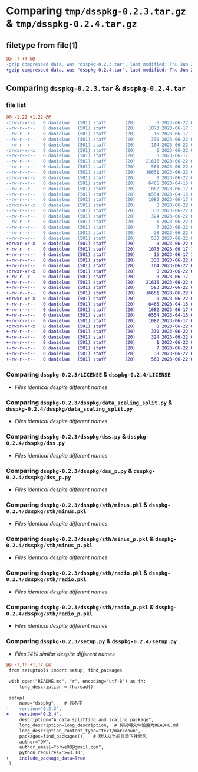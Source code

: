 # Comparing `tmp/dsspkg-0.2.3.tar.gz` & `tmp/dsspkg-0.2.4.tar.gz`

## filetype from file(1)

```diff
@@ -1 +1 @@
-gzip compressed data, was "dsspkg-0.2.3.tar", last modified: Thu Jun 22 07:44:47 2023, max compression
+gzip compressed data, was "dsspkg-0.2.4.tar", last modified: Thu Jun 22 07:50:32 2023, max compression
```

## Comparing `dsspkg-0.2.3.tar` & `dsspkg-0.2.4.tar`

### file list

```diff
@@ -1,22 +1,22 @@
-drwxr-xr-x   0 danielwu   (501) staff       (20)        0 2023-06-22 07:44:47.181134 dsspkg-0.2.3/
--rw-r--r--   0 danielwu   (501) staff       (20)     1073 2023-06-17 13:01:56.000000 dsspkg-0.2.3/LICENSE
--rw-r--r--   0 danielwu   (501) staff       (20)       16 2023-06-17 13:08:05.000000 dsspkg-0.2.3/MANIFEST.in
--rw-r--r--   0 danielwu   (501) staff       (20)      330 2023-06-22 07:44:47.181001 dsspkg-0.2.3/PKG-INFO
--rw-r--r--   0 danielwu   (501) staff       (20)      104 2023-06-22 07:44:45.000000 dsspkg-0.2.3/README.md
-drwxr-xr-x   0 danielwu   (501) staff       (20)        0 2023-06-22 07:44:47.179592 dsspkg-0.2.3/dsspkg/
--rw-r--r--   0 danielwu   (501) staff       (20)        0 2023-06-17 12:42:12.000000 dsspkg-0.2.3/dsspkg/__init__.py
--rw-r--r--   0 danielwu   (501) staff       (20)    21616 2023-06-22 07:44:45.000000 dsspkg-0.2.3/dsspkg/data_scaling_split.py
--rw-r--r--   0 danielwu   (501) staff       (20)      583 2023-06-22 07:29:20.000000 dsspkg-0.2.3/dsspkg/dss.py
--rw-r--r--   0 danielwu   (501) staff       (20)    16651 2023-06-22 07:13:48.000000 dsspkg-0.2.3/dsspkg/dss_p.py
-drwxr-xr-x   0 danielwu   (501) staff       (20)        0 2023-06-22 07:44:47.180818 dsspkg-0.2.3/dsspkg/sth/
--rw-r--r--   0 danielwu   (501) staff       (20)     6465 2023-04-15 09:36:22.000000 dsspkg-0.2.3/dsspkg/sth/minus.pkl
--rw-r--r--   0 danielwu   (501) staff       (20)     1082 2023-06-17 06:49:36.000000 dsspkg-0.2.3/dsspkg/sth/minus_p.pkl
--rw-r--r--   0 danielwu   (501) staff       (20)     6554 2023-04-15 09:36:22.000000 dsspkg-0.2.3/dsspkg/sth/radio.pkl
--rw-r--r--   0 danielwu   (501) staff       (20)     1082 2023-06-17 06:49:36.000000 dsspkg-0.2.3/dsspkg/sth/radio_p.pkl
-drwxr-xr-x   0 danielwu   (501) staff       (20)        0 2023-06-22 07:44:47.180313 dsspkg-0.2.3/dsspkg.egg-info/
--rw-r--r--   0 danielwu   (501) staff       (20)      330 2023-06-22 07:44:47.000000 dsspkg-0.2.3/dsspkg.egg-info/PKG-INFO
--rw-r--r--   0 danielwu   (501) staff       (20)      324 2023-06-22 07:44:47.000000 dsspkg-0.2.3/dsspkg.egg-info/SOURCES.txt
--rw-r--r--   0 danielwu   (501) staff       (20)        1 2023-06-22 07:44:47.000000 dsspkg-0.2.3/dsspkg.egg-info/dependency_links.txt
--rw-r--r--   0 danielwu   (501) staff       (20)        7 2023-06-22 07:44:47.000000 dsspkg-0.2.3/dsspkg.egg-info/top_level.txt
--rw-r--r--   0 danielwu   (501) staff       (20)       38 2023-06-22 07:44:47.181166 dsspkg-0.2.3/setup.cfg
--rw-r--r--   0 danielwu   (501) staff       (20)      530 2023-06-22 07:44:45.000000 dsspkg-0.2.3/setup.py
+drwxr-xr-x   0 danielwu   (501) staff       (20)        0 2023-06-22 07:50:32.880769 dsspkg-0.2.4/
+-rw-r--r--   0 danielwu   (501) staff       (20)     1073 2023-06-17 13:01:56.000000 dsspkg-0.2.4/LICENSE
+-rw-r--r--   0 danielwu   (501) staff       (20)       16 2023-06-17 13:08:05.000000 dsspkg-0.2.4/MANIFEST.in
+-rw-r--r--   0 danielwu   (501) staff       (20)      330 2023-06-22 07:50:32.880517 dsspkg-0.2.4/PKG-INFO
+-rw-r--r--   0 danielwu   (501) staff       (20)      104 2023-06-22 07:50:29.000000 dsspkg-0.2.4/README.md
+drwxr-xr-x   0 danielwu   (501) staff       (20)        0 2023-06-22 07:50:32.878891 dsspkg-0.2.4/dsspkg/
+-rw-r--r--   0 danielwu   (501) staff       (20)        0 2023-06-17 12:42:12.000000 dsspkg-0.2.4/dsspkg/__init__.py
+-rw-r--r--   0 danielwu   (501) staff       (20)    21616 2023-06-22 07:44:45.000000 dsspkg-0.2.4/dsspkg/data_scaling_split.py
+-rw-r--r--   0 danielwu   (501) staff       (20)      583 2023-06-22 07:29:20.000000 dsspkg-0.2.4/dsspkg/dss.py
+-rw-r--r--   0 danielwu   (501) staff       (20)    16651 2023-06-22 07:13:48.000000 dsspkg-0.2.4/dsspkg/dss_p.py
+drwxr-xr-x   0 danielwu   (501) staff       (20)        0 2023-06-22 07:50:32.880321 dsspkg-0.2.4/dsspkg/sth/
+-rw-r--r--   0 danielwu   (501) staff       (20)     6465 2023-04-15 09:36:22.000000 dsspkg-0.2.4/dsspkg/sth/minus.pkl
+-rw-r--r--   0 danielwu   (501) staff       (20)     1082 2023-06-17 06:49:36.000000 dsspkg-0.2.4/dsspkg/sth/minus_p.pkl
+-rw-r--r--   0 danielwu   (501) staff       (20)     6554 2023-04-15 09:36:22.000000 dsspkg-0.2.4/dsspkg/sth/radio.pkl
+-rw-r--r--   0 danielwu   (501) staff       (20)     1082 2023-06-17 06:49:36.000000 dsspkg-0.2.4/dsspkg/sth/radio_p.pkl
+drwxr-xr-x   0 danielwu   (501) staff       (20)        0 2023-06-22 07:50:32.879351 dsspkg-0.2.4/dsspkg.egg-info/
+-rw-r--r--   0 danielwu   (501) staff       (20)      330 2023-06-22 07:50:32.000000 dsspkg-0.2.4/dsspkg.egg-info/PKG-INFO
+-rw-r--r--   0 danielwu   (501) staff       (20)      324 2023-06-22 07:50:32.000000 dsspkg-0.2.4/dsspkg.egg-info/SOURCES.txt
+-rw-r--r--   0 danielwu   (501) staff       (20)        1 2023-06-22 07:50:32.000000 dsspkg-0.2.4/dsspkg.egg-info/dependency_links.txt
+-rw-r--r--   0 danielwu   (501) staff       (20)        7 2023-06-22 07:50:32.000000 dsspkg-0.2.4/dsspkg.egg-info/top_level.txt
+-rw-r--r--   0 danielwu   (501) staff       (20)       38 2023-06-22 07:50:32.880840 dsspkg-0.2.4/setup.cfg
+-rw-r--r--   0 danielwu   (501) staff       (20)      560 2023-06-22 07:50:29.000000 dsspkg-0.2.4/setup.py
```

### Comparing `dsspkg-0.2.3/LICENSE` & `dsspkg-0.2.4/LICENSE`

 * *Files identical despite different names*

### Comparing `dsspkg-0.2.3/dsspkg/data_scaling_split.py` & `dsspkg-0.2.4/dsspkg/data_scaling_split.py`

 * *Files identical despite different names*

### Comparing `dsspkg-0.2.3/dsspkg/dss.py` & `dsspkg-0.2.4/dsspkg/dss.py`

 * *Files identical despite different names*

### Comparing `dsspkg-0.2.3/dsspkg/dss_p.py` & `dsspkg-0.2.4/dsspkg/dss_p.py`

 * *Files identical despite different names*

### Comparing `dsspkg-0.2.3/dsspkg/sth/minus.pkl` & `dsspkg-0.2.4/dsspkg/sth/minus.pkl`

 * *Files identical despite different names*

### Comparing `dsspkg-0.2.3/dsspkg/sth/minus_p.pkl` & `dsspkg-0.2.4/dsspkg/sth/minus_p.pkl`

 * *Files identical despite different names*

### Comparing `dsspkg-0.2.3/dsspkg/sth/radio.pkl` & `dsspkg-0.2.4/dsspkg/sth/radio.pkl`

 * *Files identical despite different names*

### Comparing `dsspkg-0.2.3/dsspkg/sth/radio_p.pkl` & `dsspkg-0.2.4/dsspkg/sth/radio_p.pkl`

 * *Files identical despite different names*

### Comparing `dsspkg-0.2.3/setup.py` & `dsspkg-0.2.4/setup.py`

 * *Files 14% similar despite different names*

```diff
@@ -1,16 +1,17 @@
 from setuptools import setup, find_packages
 
 with open("README.md", "r", encoding="utf-8") as fh:
     long_description = fh.read()
 
 setup(
     name="dsspkg",   # 包名字
-    version="0.2.3",
+    version="0.2.4",
     description="A data splitting and scaling package",
     long_description=long_description,  # 将说明文件设置为README.md
     long_description_content_type="text/markdown",
     packages=find_packages(),   # 默认从当前目录下搜索包
     author="DW",
     author_email="prwe98@gmail.com",
     python_requires='>=3.10',
+    include_package_data=True
 )
```

